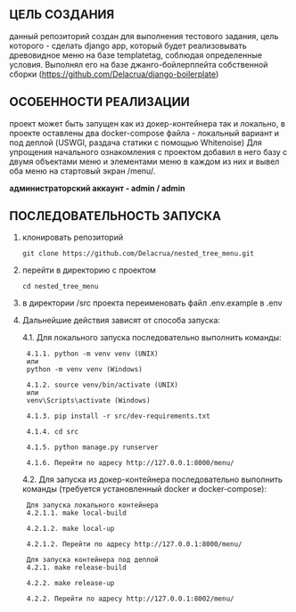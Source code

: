 ## ЦЕЛЬ СОЗДАНИЯ
данный репозиторий создан для выполнения тестового задания, цель которого - сделать django app, который будет 
реализовывать древовидное меню на базе templatetag, соблюдая определенные условия.
Выполнял его на базе джанго-бойлерплейта собственной сборки (https://github.com/Delacrua/django-boilerplate)


## ОСОБЕННОСТИ РЕАЛИЗАЦИИ
проект может быть запущен как из докер-контейнера так и локально, в проекте оставлены два docker-compose файла - 
локальный вариант и под деплой (USWGI, раздача статики с помощью Whitenoise) 
Для упрощения начального ознакомления с проектом добавил в него базу с двумя объектами меню и элементами меню 
в каждом из них и вывел оба меню на стартовый экран /menu/.

**администраторский аккаунт - admin / admin**


## ПОСЛЕДОВАТЕЛЬНОСТЬ ЗАПУСКА

1. клонировать репозиторий

   `git clone https://github.com/Delacrua/nested_tree_menu.git`

2. перейти в директорию с проектом 

   `cd nested_tree_menu`

3. в директории /src проекта переименовать файл .env.example в .env


4. Дальнейшие действия зависят от способа запуска:

    4.1. Для локального запуска последовательно выполнить команды:
        
        4.1.1. python -m venv venv (UNIX) 
        или	
        python -m venv venv (Windows)

        4.1.2. source venv/bin/activate (UNIX)
        или
        venv\Scripts\activate (Windows)
    
        4.1.3. pip install -r src/dev-requirements.txt   

        4.1.4. cd src
    
        4.1.5. python manage.py runserver   
        
        4.1.6. Перейти по адресу http://127.0.0.1:8000/menu/

    4.2. Для запуска из докер-контейнера последовательно выполнить команды (требуется установленный docker и docker-compose):
        
        Для запуска локального контейнера
        4.2.1.1. make local-build 

        4.2.1.2. make local-up 

        4.2.1.2. Перейти по адресу http://127.0.0.1:8000/menu/

        Для запуска контейнера под деплой
        4.2.1. make release-build 

        4.2.2. make release-up

        4.2.2. Перейти по адресу http://127.0.0.1:8002/menu/
